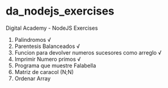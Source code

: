 # da_nodejs_exercises
Digital Academy - NodeJS Exercises

1. Palindromos √
2. Parentesis Balanceados √
3. Funcion para devolver numeros sucesores como arreglo √
4. Imprimir Numero primos √
5. Programa que muestre Falabella
6. Matriz de caracol (N;N)
7. Ordenar Array
